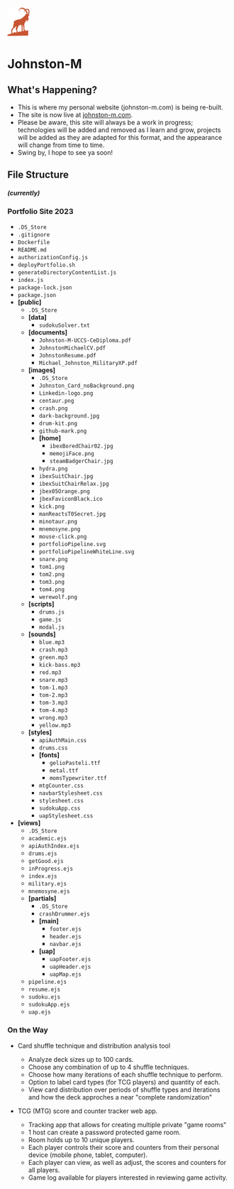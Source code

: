 # <img src="public/images/jbex05Orange.png" alt="Alt Text" width="50">
# Johnston-M


## What's Happening?

* This is where my personal website (johnston-m.com) is being re-built.
* The site is now live at [johnston-m.com](https://johnston-m.com).
* Please be aware, this site will always be a work in progress; technologies will be added and removed as I learn and grow, projects will be added as they are adapted for this format, and the appearance will change from time to time.
* Swing by, I hope to see ya soon!

## File Structure 
##### (currently)

### Portfolio Site 2023
<!-- START: contents list -->
- `.DS_Store`
- `.gitignore`
- `Dockerfile`
- `README.md`
- `authorizationConfig.js`
- `deployPortfolio.sh`
- `generateDirectoryContentList.js`
- `index.js`
- `package-lock.json`
- `package.json`
- **[public]**
  - `.DS_Store`
  - **[data]**
    - `sudokuSolver.txt`
  - **[documents]**
    - `Johnston-M-UCCS-CeDiploma.pdf`
    - `JohnstonMichaelCV.pdf`
    - `JohnstonResume.pdf`
    - `Michael_Johnston_MilitaryXP.pdf`
  - **[images]**
    - `.DS_Store`
    - `Johnston_Card_noBackground.png`
    - `Linkedin-logo.png`
    - `centaur.png`
    - `crash.png`
    - `dark-background.jpg`
    - `drum-kit.png`
    - `github-mark.png`
    - **[home]**
      - `ibexBoredChair02.jpg`
      - `memojiFace.png`
      - `steamBadgerChair.jpg`
    - `hydra.png`
    - `ibexSuitChair.jpg`
    - `ibexSuitChairRelax.jpg`
    - `jbex05Orange.png`
    - `jbexFaviconBlack.ico`
    - `kick.png`
    - `manReactsT0Secret.jpg`
    - `minotaur.png`
    - `mnemosyne.png`
    - `mouse-click.png`
    - `portfolioPipeline.svg`
    - `portfolioPipelineWhiteLine.svg`
    - `snare.png`
    - `tom1.png`
    - `tom2.png`
    - `tom3.png`
    - `tom4.png`
    - `werewolf.png`
  - **[scripts]**
    - `drums.js`
    - `game.js`
    - `modal.js`
  - **[sounds]**
    - `blue.mp3`
    - `crash.mp3`
    - `green.mp3`
    - `kick-bass.mp3`
    - `red.mp3`
    - `snare.mp3`
    - `tom-1.mp3`
    - `tom-2.mp3`
    - `tom-3.mp3`
    - `tom-4.mp3`
    - `wrong.mp3`
    - `yellow.mp3`
  - **[styles]**
    - `apiAuthMain.css`
    - `drums.css`
    - **[fonts]**
      - `gelioPasteli.ttf`
      - `metal.ttf`
      - `momsTypewriter.ttf`
    - `mtgCounter.css`
    - `navbarStylesheet.css`
    - `stylesheet.css`
    - `sudokuApp.css`
    - `uapStylesheet.css`
- **[views]**
  - `.DS_Store`
  - `academic.ejs`
  - `apiAuthIndex.ejs`
  - `drums.ejs`
  - `getGood.ejs`
  - `inProgress.ejs`
  - `index.ejs`
  - `military.ejs`
  - `mnemosyne.ejs`
  - **[partials]**
    - `.DS_Store`
    - `crashDrummer.ejs`
    - **[main]**
      - `footer.ejs`
      - `header.ejs`
      - `navbar.ejs`
    - **[uap]**
      - `uapFooter.ejs`
      - `uapHeader.ejs`
      - `uapMap.ejs`
  - `pipeline.ejs`
  - `resume.ejs`
  - `sudoku.ejs`
  - `sudokuApp.ejs`
  - `uap.ejs`
<!-- END: contents list -->

### On the Way

- Card shuffle technique and distribution analysis tool
  - Analyze deck sizes up to 100 cards.
  - Choose any combination of up to 4 shuffle techniques.
  - Choose how many iterations of each shuffle technique to perform.
  - Option to label card types (for TCG players) and quantity of each.
  - View card distribution over periods of shuffle types and iterations
    and how the deck approches a near "complete randomization"

- TCG (MTG) score and counter tracker web app.
  - Tracking app that allows for creating multiple private "game rooms"
  - 1 host can create a password protected game room.
  - Room holds up to 10 unique players.
  - Each player controls their score and counters from their personal device (mobile phone, tablet, computer).
  - Each player can view, as well as adjust, the scores and counters for all players.
  - Game log available for players interested in reviewing game activity.